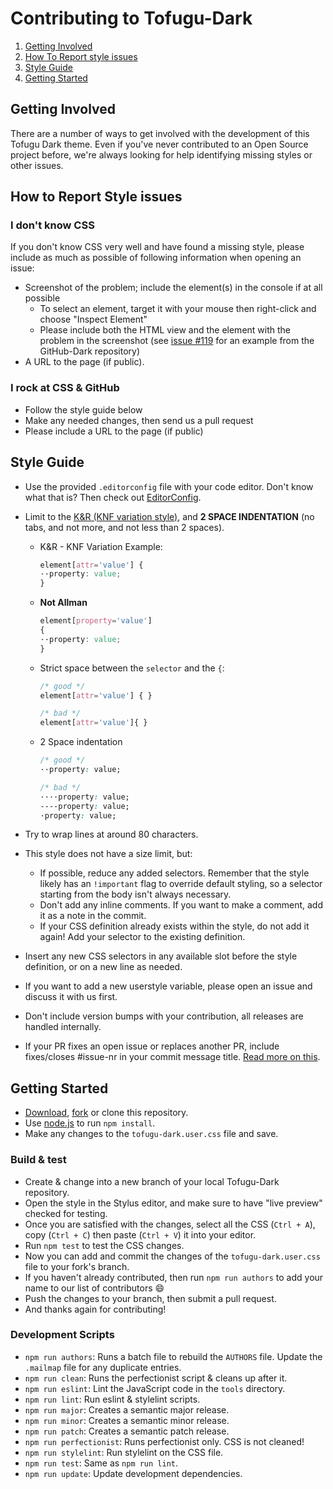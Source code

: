 # Contributing to Tofugu-Dark

1. [Getting Involved](#getting-involved)
2. [How To Report style issues](#how-to-report-style-issues)
3. [Style Guide](#style-guide)
4. [Getting Started](#getting-started)

## Getting Involved

There are a number of ways to get involved with the development of this Tofugu Dark theme. Even if you've never contributed to an Open Source project before, we're always looking for help identifying missing styles or other issues.

## How to Report Style issues

### I don't know CSS

If you don't know CSS very well and have found a missing style, please include as much as possible of following information when opening an issue:

* Screenshot of the problem; include the element(s) in the console if at all possible
  * To select an element, target it with your mouse then right-click and choose "Inspect Element"
  * Please include both the HTML view and the element with the problem in the screenshot (see [issue #119](https://github.com/StylishThemes/GitHub-Dark/issues/119) for an example from the GitHub-Dark repository)
* A URL to the page (if public).

### I rock at CSS & GitHub

* Follow the style guide below
* Make any needed changes, then send us a pull request
* Please include a URL to the page (if public)

## Style Guide

* Use the provided `.editorconfig` file with your code editor. Don't know what that is? Then check out [EditorConfig](https://editorconfig.org/).
* Limit to the [K&R (KNF variation style)](https://en.wikipedia.org/wiki/Indentation_style#Variant:_BSD_KNF), and **2 SPACE INDENTATION** (no tabs, and not more, and not less than 2 spaces).

  * K&R - KNF Variation Example:

    ```css
    element[attr='value'] {
    ··property: value;
    }
    ```

  * **Not Allman**

    ```css
    element[property='value']
    {
    ··property: value;
    }
    ```

  * Strict space between the `selector` and the `{`:

    ```css
    /* good */
    element[attr='value'] { }

    /* bad */
    element[attr='value']{ }
    ```

  * 2 Space indentation

    ```css
    /* good */
    ··property: value;

    /* bad */
    ····property: value;
    ----property: value;
    ·property: value;
    ```

* Try to wrap lines at around 80 characters.
* This style does not have a size limit, but:
  * If possible, reduce any added selectors. Remember that the style likely has an `!important` flag to override default styling, so a selector starting from the body isn't always necessary.
  * Don't add any inline comments. If you want to make a comment, add it as a note in the commit.
  * If your CSS definition already exists within the style, do not add it again! Add your selector to the existing definition.
* Insert any new CSS selectors in any available slot before the style definition, or on a new line as needed.
* If you want to add a new userstyle variable, please open an issue and discuss it with us first.
* Don't include version bumps with your contribution, all releases are handled internally.
* If your PR fixes an open issue or replaces another PR, include fixes/closes #issue-nr in your commit message title. [Read more on this](https://help.github.com/en/articles/closing-issues-using-keywords).

## Getting Started

* [Download](https://github.com/AfroThundr3007730/Tofugu-Dark/archive/master.zip), [fork](https://github.com/AfroThundr3007730/Tofugu-Dark/fork) or clone this repository.
* Use [node.js](http://nodejs.org/) to run `npm install`.
* Make any changes to the `tofugu-dark.user.css` file and save.

### Build & test

* Create & change into a new branch of your local Tofugu-Dark repository.
* Open the style in the Stylus editor, and make sure to have "live preview" checked for testing.
* Once you are satisfied with the changes, select all the CSS (`Ctrl + A`), copy (`Ctrl + C`) then paste (`Ctrl + V`) it into your editor.
* Run `npm test` to test the CSS changes.
* Now you can add and commit the changes of the `tofugu-dark.user.css` file to your fork's branch.
* If you haven't already contributed, then run `npm run authors` to add your name to our list of contributors :smile:
* Push the changes to your branch, then submit a pull request.
* And thanks again for contributing!

### Development Scripts

* `npm run authors`: Runs a batch file to rebuild the `AUTHORS` file. Update the `.mailmap` file for any duplicate entries.
* `npm run clean`: Runs the perfectionist script & cleans up after it.
* `npm run eslint`: Lint the JavaScript code in the `tools` directory.
* `npm run lint`: Run eslint & stylelint scripts.
* `npm run major`: Creates a semantic major release.
* `npm run minor`: Creates a semantic minor release.
* `npm run patch`: Creates a semantic patch release.
* `npm run perfectionist`: Runs perfectionist only. CSS is not cleaned!
* `npm run stylelint`: Run stylelint on the CSS file.
* `npm run test`: Same as `npm run lint`.
* `npm run update`: Update development dependencies.

